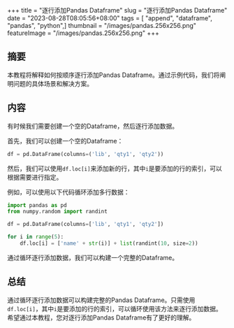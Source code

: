 +++
title = "逐行添加Pandas Dataframe"
slug = "逐行添加Pandas Dataframe"
date = "2023-08-28T08:05:56+08:00"
tags = [ "append", "dataframe", "pandas", "python",]
thumbnail = "/images/pandas.256x256.png"
featureImage = "/images/pandas.256x256.png"
+++


## 摘要

本教程将解释如何按顺序逐行添加Pandas Dataframe。通过示例代码，我们将阐明问题的具体场景和解决方案。

## 内容

有时候我们需要创建一个空的Dataframe，然后逐行添加数据。

首先，我们可以创建一个空的Dataframe：

```python
df = pd.DataFrame(columns=('lib', 'qty1', 'qty2'))
```

然后，我们可以使用`df.loc[i]`来添加新的行，其中`i`是要添加的行的索引，可以根据需要进行指定。

例如，可以使用以下代码循环添加多行数据：

```python
import pandas as pd
from numpy.random import randint

df = pd.DataFrame(columns=['lib', 'qty1', 'qty2'])

for i in range(5):
    df.loc[i] = ['name' + str(i)] + list(randint(10, size=2))
```

通过循环逐行添加数据，我们可以构建一个完整的Dataframe。

## 总结

通过循环逐行添加数据可以构建完整的Pandas Dataframe。只需使用`df.loc[i]`，其中`i`是要添加的行的索引，可以循环使用该方法来逐行添加数据。希望通过本教程，您对逐行添加Pandas Dataframe有了更好的理解。


